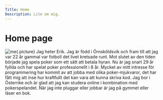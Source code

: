 ```yaml
---
Title: Home
Description: Lite om mig.
---
```


Home page
==========================

![me](%assets_url%/img/pumpa.jpg){.picture}
Jag heter Erik. Jag är född i Örnsköldsvik och fram till att jag var 22 år gammal var fotboll det livet kretsade runt. Mot slutet av den tiden började jag spela poker som ett sätt att betala hyran. Nu är jag snart 29 år fyllda och har spelat poker professionellt i 8 år. Mycket av mitt intresse för programmering har kommit av att jobba
med olika poker-mjukvaror, det har fått mig att inse hur kraftfullt det kan vara att kunna skriva kod. Jag bor i Österrike och är glad att jag kan studera online i kombination med pokerspelandet. När jag inte pluggar eller jobbar är jag på gymmet eller läser en bok.